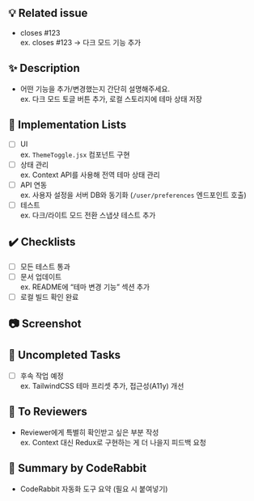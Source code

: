 ## 💡 Related issue

- closes #123  
  ex. closes #123 → 다크 모드 기능 추가

## ✨ Description

- 어떤 기능을 추가/변경했는지 간단히 설명해주세요.  
  ex. 다크 모드 토글 버튼 추가, 로컬 스토리지에 테마 상태 저장

## 🔨 Implementation Lists

- [ ] UI  
       ex. `ThemeToggle.jsx` 컴포넌트 구현
- [ ] 상태 관리  
       ex. Context API를 사용해 전역 테마 상태 관리
- [ ] API 연동  
       ex. 사용자 설정을 서버 DB와 동기화 (`/user/preferences` 엔드포인트 호출)
- [ ] 테스트  
       ex. 다크/라이트 모드 전환 스냅샷 테스트 추가

## ✔️ Checklists

- [ ] 모든 테스트 통과
- [ ] 문서 업데이트  
       ex. README에 “테마 변경 기능” 섹션 추가
- [ ] 로컬 빌드 확인 완료

## 📷 Screenshot

## 🔖 Uncompleted Tasks

- [ ] 후속 작업 예정  
       ex. TailwindCSS 테마 프리셋 추가, 접근성(A11y) 개선

## 📢 To Reviewers

- Reviewer에게 특별히 확인받고 싶은 부분 작성  
  ex. Context 대신 Redux로 구현하는 게 더 나을지 피드백 요청

## 📄 Summary by CodeRabbit

- CodeRabbit 자동화 도구 요약 (필요 시 붙여넣기)
